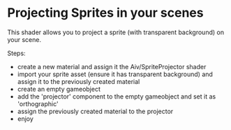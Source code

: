 Projecting Sprites in your scenes
=================================

This shader allows you to project a sprite (with transparent background) on your scene.

Steps:

- create a new material and assign it the Aiv/SpriteProjector shader
- import your sprite asset (ensure it has transparent background) and assign it to the previously created material
- create an empty gameobject
- add the 'projector' component to the empty gameobject and set it as 'orthographic'
- assign the previously created material to the projector
- enjoy
